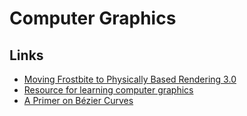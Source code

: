 # Computer Graphics

## Links

* [Moving Frostbite to Physically Based Rendering 3.0](https://seblagarde.files.wordpress.com/2015/07/course_notes_moving_frostbite_to_pbr_v32.pdf)
* [Resource for learning computer graphics](http://stephaniehurlburt.com/blog/2019/3/25/resources-for-learning-graphics-programming)
* [A Primer on Bézier Curves](https://pomax.github.io/bezierinfo/)

